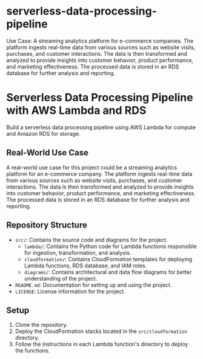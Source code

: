 # serverless-data-processing-pipeline

Use Case: A streaming analytics platform for e-commerce companies. The platform ingests real-time data from various sources such as website visits, purchases, and customer interactions. The data is then transformed and analyzed to provide insights into customer behavior, product performance, and marketing effectiveness. The processed data is stored in an RDS database for further analysis and reporting.

# Serverless Data Processing Pipeline with AWS Lambda and RDS

Build a serverless data processing pipeline using AWS Lambda for compute and Amazon RDS for storage.

## Real-World Use Case

A real-world use case for this project could be a streaming analytics platform for an e-commerce company. The platform ingests real-time data from various sources such as website visits, purchases, and customer interactions. The data is then transformed and analyzed to provide insights into customer behavior, product performance, and marketing effectiveness. The processed data is stored in an RDS database for further analysis and reporting.

## Repository Structure

- `src/`: Contains the source code and diagrams for the project.
  - `lambda/`: Contains the Python code for Lambda functions responsible for ingestion, transformation, and analysis.
  - `cloudformation/`: Contains CloudFormation templates for deploying Lambda functions, RDS database, and IAM roles.
  - `diagrams/`: Contains architectural and data flow diagrams for better understanding of the project.
- `README.md`: Documentation for setting up and using the project.
- `LICENSE`: License information for the project.

## Setup

1. Clone the repository.
2. Deploy the CloudFormation stacks located in the `src/cloudformation` directory.
3. Follow the instructions in each Lambda function's directory to deploy the functions.


